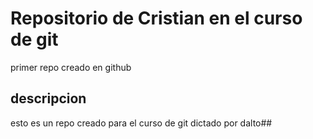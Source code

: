 # Repositorio de Cristian en el curso de git
primer repo creado en github
## descripcion
esto es un repo creado para el curso de git dictado por dalto##
